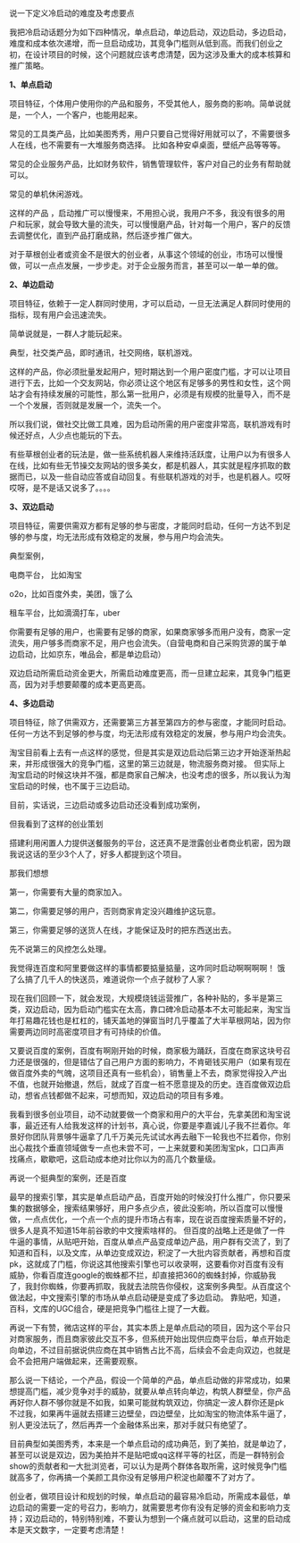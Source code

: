 

说一下定义冷启动的难度及考虑要点

我把冷启动话题分为如下四种情况，单点启动，单边启动，双边启动，多边启动，难度和成本依次递增，而一旦启动成功，其竞争门槛则从低到高。而我们创业之初，在设计项目的时候，这个问题就应该考虑清楚，因为这涉及重大的成本核算和推广策略。



**1、单点启动**

项目特征，个体用户使用你的产品和服务，不受其他人，服务商的影响。简单说就是，一个人，一个客户，也能用起来。



常见的工具类产品，比如美图秀秀，用户只要自己觉得好用就可以了，不需要很多人在线，也不需要有一大堆服务商选择。 比如各种安卓桌面，壁纸产品等等等。



常见的企业服务产品，比如财务软件，销售管理软件，客户对自己的业务有帮助就可以。



常见的单机休闲游戏。



这样的产品 ，启动推广可以慢慢来，不用担心说，我用户不多，我没有很多的用户和玩家，就会导致大量的流失，可以慢慢磨产品，针对每一个用户，客户的反馈去调整优化，直到产品打磨成熟，然后逐步推广做大。



对于草根创业者或资金不是很大的创业者，从事这个领域的创业，市场可以慢慢做，可以一点点发展，一步步走。对于企业服务而言，甚至可以一单一单的做。



**2、单边启动**

项目特征，依赖于一定人群同时使用，才可以启动，一旦无法满足人群同时使用的指标，现有用户会迅速流失。

简单说就是，一群人才能玩起来。



典型，社交类产品，即时通讯，社交网络，联机游戏。



这样的产品，你必须批量发起用户，短时期达到一个用户密度门槛，才可以让项目进行下去，比如一个交友网站，你必须让这个地区有足够多的男性和女性，这个网站才会有持续发展的可能性，那么第一批用户，必须是有规模的批量导入，而不是一个个发展，否则就是发展一个，流失一个。



所以我们说，做社交比做工具难，因为启动所需的用户密度非常高，联机游戏有时候还好点，人少点也能玩的下去。



有些草根创业者的玩法是，做一些系统机器人来维持活跃度，让用户以为有很多人在线，比如有些无节操交友网站的很多美女，都是机器人，其实就是程序抓取的数据而已，以及一些自动应答或自动回复。有些联机游戏的对手，也是机器人。哎呀哎呀，是不是话又说多了。。。。



**3、双边启动**



项目特征，需要供需双方都有足够的参与密度，才能同时启动，任何一方达不到足够的参与度，均无法形成有效稳定的发展，参与用户均会流失。



典型案例，

电商平台， 比如淘宝

o2o，比如百度外卖，美团，饿了么

租车平台，比如滴滴打车，uber



你需要有足够的用户，也需要有足够的商家，如果商家够多而用户没有，商家一定流失，用户够多而商家不足，用户也会流失。（自营电商和自己采购货源的属于单边启动，比如京东，唯品会，都是单边启动）



双边启动所需启动资金更大，所需启动难度更高，而一旦建立起来，其竞争门槛更高，因为对手想要颠覆的成本更高更高。



**4、多边启动**



项目特征，除了供需双方，还需要第三方甚至第四方的参与密度，才能同时启动。任何一方达不到足够的参与度，均无法形成有效稳定的发展，参与用户均会流失。



淘宝目前看上去有一点这样的感觉，但是其实是双边启动后第三边才开始逐渐热起来，并形成很强大的竞争门槛，这里的第三边就是，物流服务商对接。 但实际上淘宝启动的时候这块并不强，都是商家自己解决，也没考虑的很多，所以我认为淘宝启动的时候，也不属于三边启动。



目前，实话说，三边启动或多边启动还没看到成功案例，

但我看到了这样的创业策划



搭建利用闲置人力提供送餐服务的平台，这还真不是泄露创业者商业机密，因为跟我说这话的至少3个人了，好多人都提到这个项目。



那我们想想



第一，你需要有大量的商家加入。

第二，你需要足够的用户，否则商家肯定没兴趣维护这玩意。

第三，你需要足够的送货人在线，才能保证及时的把东西送出去。

先不说第三的风控怎么处理。



我觉得连百度和阿里要做这样的事情都要掂量掂量，这咋同时启动啊啊啊啊！ 饿了么搞了几千人的快送员，难道说你一个点子就秒了人家？



现在我们回顾一下，就会发现，大规模烧钱运营推广，各种补贴的，多半是第三类，双边启动，因为启动门槛实在太高，靠口碑冷启动基本不太可能起来，淘宝当年打易趣花钱也是杠杠的，铺天盖地的弹窗当时几乎覆盖了大半草根网站，因为你需要两边同时高密度项目才有可持续的价值。



又要说百度的案例，百度有啊刚开始的时候，商家极为踊跃，百度在商家这块号召力还是很强的，但是错估了自己用户方面的影响力，不肯砸钱买用户（如果有现在做百度外卖的气魄，这项目还真有一些机会），销售量上不去，商家觉得投入产出不值，也就开始撤退，然后，就成了百度一桩不愿意提及的历史。连百度做双边启动，想省点钱都做不起来，可想而知，双边启动的项目有多难。



我看到很多创业项目，动不动就要做一个商家和用户的大平台，先拿美团和淘宝说事，最近还有人给我发这样的计划书，真心说，你要是李嘉诚儿子我不拦着你。年景好你团队背景够牛逼拿了几千万美元先试试水再去融下一轮我也不拦着你，你别出心裁找个垂直领域做专一点也未尝不可，一上来就要和美团淘宝pk，口口声声找痛点，歇歇吧，这启动成本绝对比你以为的高几个数量级。



再说一个挺典型的案例，还是百度



最早的搜索引擎，其实是单点启动产品，百度开始的时候没打什么推广，你只要采集的数据够全，搜索结果够好，用户多点少点，彼此没影响，所以百度可以慢慢做，一点点优化，一个点一个点的提升市场占有率，现在说百度搜索质量不好的，很多人是真不知道15年前谷歌的中文搜索啥样的。 但百度的战略上还是做了一件牛逼的事情，从贴吧开始，百度从单点产品变成单边产品，用户群有交流了，到了知道和百科，以及文库，从单边变成双边，积淀了一大批内容贡献者，再想和百度pk，这就成了门槛，你说这其他搜索引擎也可以收录啊，这要看你对百度有没有威胁，你看百度连google的蜘蛛都不拦，却直接把360的蜘蛛封掉，你威胁我了，我封你蜘蛛，你要再抓取，我就去法院告你侵权，这案例多典型。从百度这个做法起，中文搜索引擎的市场从单点启动硬是变成了多边启动。 靠贴吧，知道，百科，文库的UGC组合，硬是把竞争门槛往上提了一大截。



再说一下有赞，微店这样的平台，其实本质上是单点启动的项目，因为这个平台只对商家服务，而且商家彼此交互不多，但系统开始出现供应商平台后，单点开始走向单边，不过目前据说供应商在其中销售占比不高，后续会不会走向双边，也就是会不会把用户端做起来，还需要观察。





那么说一下结论，一个产品，假设一个简单的产品，单点启动做的非常成功，如果想提高门槛，减少竞争对手的威胁，就要从单点转向单边，构筑人群壁垒，你产品再好你人群不够你就是不如我，如果可能就构筑双边，你搞定一波人群你还是pk不过我，如果再牛逼就去搭建三边壁垒，四边壁垒，比如淘宝的物流体系牛逼了，别人更没法玩了，然后再弄一个金融体系出来，那对手就只有绝望了。



目前典型如美图秀秀，本来是一个单点启动的成功典范，到了美拍，就是单边了，甚至可以说是双边，因为美拍并不是贴吧或qq这样平等的社区，而是一群特别会show的贡献者和一大批浏览者，可以认为是两个群体各取所需，这时候竞争门槛就高多了，你再搞一个美颜工具你没有足够用户积淀也颠覆不了对方了。



创业者，做项目设计和规划的时候，单点启动的最容易冷启动，所需成本最低，单边启动的需要一定的号召力，影响力，就需要思考你有没有足够的资金和影响力支持；双边启动的，特别特别难，不要认为想到一个痛点就可以启动，这里的启动成本是天文数字，一定要考虑清楚！

  


